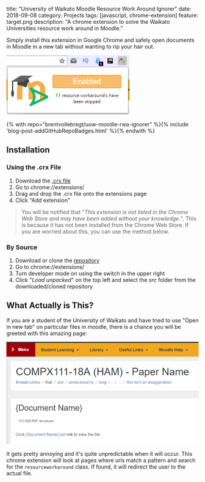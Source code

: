 title: "University of Waikato Moodle Resource Work Around Ignorer"
date: 2018-09-08
category: Projects
tags: [javascript, chrome-extension]
feature: target.png
description: "A chrome extension to solve the Waikato Universities resource work around in Moodle."

Simply install this extension in Google Chrome and safely open documents in Moodle in a new tab without wanting to rip your hair out.

![Extension Popup](/posts/uow-moodle-rwa-ignorer/extension-popup.png)

{% with repo="brentvollebregt/uow-moodle-rwa-ignorer" %}{% include 'blog-post-addGitHubRepoBadges.html' %}{% endwith %}

## Installation
### Using the .crx File
1. Download the [.crx file](https://github.com/brentvollebregt/uow-moodle-rwa-ignorer/raw/master/uow-moodle-rwa-ignorer.crx)
2. Go to chrome://extensions/
3. Drag and drop the .crx file onto the extensions page
4. Click "Add extension"

> You will be notified that "*This extension is not listed in the Chrome Web Store and may have been added without your knowledge.*". This is because it has not been installed from the Chrome Web Store. If you are worried about this, you can use the method below.

### By Source
1. Download or clone the [repository](https://github.com/brentvollebregt/uow-moodle-rwa-ignorer)
2. Go to chrome://extensions/
3. Turn developer mode on using the switch in the upper right
4. Click "*Load unpacked*" on the top left and select the *src* folder from the downloaded/cloned repository

## What Actually is This?
If you are a student of the University of Waikato and have tried to use "Open in new tab" on particular files in moodle, there is a chance you will be greeted with this amazing page:

![Extension Popup](/posts/uow-moodle-rwa-ignorer/target.png)

It gets pretty annoying and it's quite unpredictable when it will occur. This chrome extension will look at pages where urls match a pattern and search for the `resourceworkaround` class. If found, it will redirect the user to the actual file.
